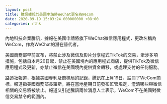 ```yaml
---
layout: post
title: 騰訊據報於美國申請將WeChat更名為WeCom
date: 2020-09-19 15:03:24.000000000 +08:00
categories: rthk
---
```


內地科技企業騰訊，據報在美國申請將旗下WeChat微信應用程式，更改名稱為WeCom，作為WeChat的潛在替代者。

美國商務部早前宣布，將禁止涉及微信及影片分享程式TikTok的交易，牽涉多項措施，包括自本月20日起，禁止在美國境內的應用程式商店，提供TikTok及微信應用程式及更新，亦禁止微信在美國境內提供資金轉移，或處理支付的任何服務。

路透社報道，根據美國專利及商標局的記錄，騰訊在上月19日，註冊了WeCom商標。報道指美國商務部長羅斯，將在當地星期日前發布監管規定，澄清哪些與微信相關的交易將被禁止。報道又引述騰訊兩位消息人士表示，WeCom不在美國對微信交易禁令的範圍內。
